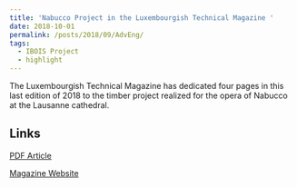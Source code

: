 ```yaml
---
title: 'Nabucco Project in the Luxembourgish Technical Magazine '
date: 2018-10-01
permalink: /posts/2018/09/AdvEng/
tags:
  - IBOIS Project
  - highlight
---
```


The Luxembourgish Technical Magazine has dedicated four pages in this last edition of 2018 to the timber project realized for the opera of Nabucco at the Lausanne cathedral.

Links
------
[PDF Article](http://gamerro.github.io/files/NabuccoNews.pdf)

[Magazine Website](https://www.revue-technique.lu/revue-technique-04-2018_/)
